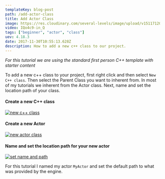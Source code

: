 ```yaml
---
templateKey: blog-post
path: /add-actor-class
title: Add Actor Class
image: https://res.cloudinary.com/several-levels/image/upload/v1511712005/new-cpp-class_ucxd6a.jpg
video: IQo4c9-in_Q
tags: ["beginner", "actor", "class"]
uev: 4.18.3
date: 2017-11-30T10:55:13.628Z 
description: How to add a new c++ class to our project.
---
```

*For this tutorial we are using the standard first person C++ template with starter content*

To add a new c++ class to your project, first right click and then select `New C++ class`. Then select the Parent Class you want to inherent from. In most of my tutorials we inherent from the Actor class. Next, name and set the location path of your class.

#### Create a new C++ class
[![new c++ class](https://res.cloudinary.com/several-levels/image/upload/v1511712005/new-cpp-class_ucxd6a.jpg "new c++ class")](https://res.cloudinary.com/several-levels/image/upload/v1511712005/new-cpp-class_ucxd6a.jpg)

#### Create a new Actor
[![new actor class](https://res.cloudinary.com/several-levels/image/upload/v1511712005/new-actor_wsbhy4.jpg "new actor class")](https://res.cloudinary.com/several-levels/image/upload/v1511712005/new-actor_wsbhy4.jpg)

#### Name and set the location path for your new actor
[![set name and path](https://res.cloudinary.com/several-levels/image/upload/v1511712005/name-and-location-for-actor_cqfoe7.jpg "set name and path")](https://res.cloudinary.com/several-levels/image/upload/v1511712005/name-and-location-for-actor_cqfoe7.jpg)

For this tutorial I named my actor `MyActor` and set the default path to what was provided by the engine.
